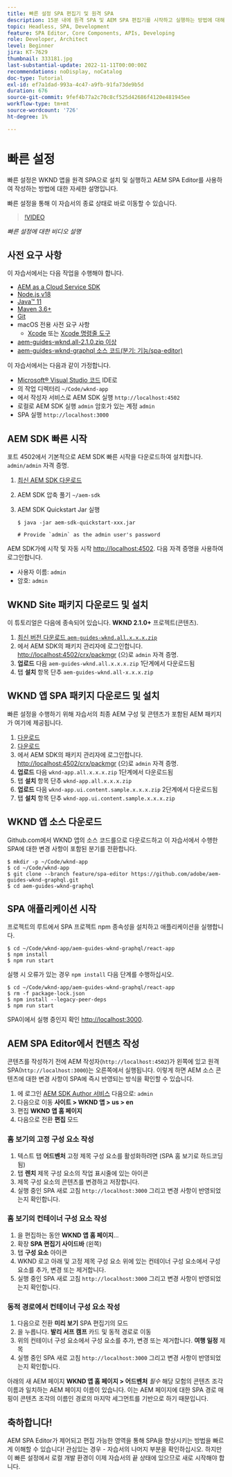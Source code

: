```yaml
---
title: 빠른 설정 SPA 편집기 및 원격 SPA
description: 15분 내에 원격 SPA 및 AEM SPA 편집기를 시작하고 실행하는 방법에 대해 알아보십시오.
topic: Headless, SPA, Development
feature: SPA Editor, Core Components, APIs, Developing
role: Developer, Architect
level: Beginner
jira: KT-7629
thumbnail: 333181.jpg
last-substantial-update: 2022-11-11T00:00:00Z
recommendations: noDisplay, noCatalog
doc-type: Tutorial
exl-id: ef7a1dad-993a-4c47-a9fb-91fa73de9b5d
duration: 676
source-git-commit: 9fef4b77a2c70c8cf525d42686f4120e481945ee
workflow-type: tm+mt
source-wordcount: '726'
ht-degree: 1%

---
```


# 빠른 설정

빠른 설정은 WKND 앱을 원격 SPA으로 설치 및 실행하고 AEM SPA Editor를 사용하여 작성하는 방법에 대한 자세한 설명입니다.

빠른 설정을 통해 이 자습서의 종료 상태로 바로 이동할 수 있습니다.

>[!VIDEO](https://video.tv.adobe.com/v/333181?quality=12&learn=on)

_빠른 설정에 대한 비디오 설명_

## 사전 요구 사항

이 자습서에서는 다음 작업을 수행해야 합니다.

+ [AEM as a Cloud Service SDK](https://experienceleague.adobe.com/docs/experience-manager-learn/cloud-service/local-development-environment-set-up/aem-runtime.html?lang=en)
+ [Node.js v18](https://nodejs.org/en/)
+ [Java™ 11](https://downloads.experiencecloud.adobe.com/content/software-distribution/en/general.html)
+ [Maven 3.6+](https://maven.apache.org/)
+ [Git](https://git-scm.com/downloads)
+ macOS 전용 사전 요구 사항
   + [Xcode](https://developer.apple.com/xcode/) 또는 [Xcode 명령줄 도구](https://developer.apple.com/xcode/resources/)
+ [aem-guides-wknd.all-2.1.0.zip 이상](https://github.com/adobe/aem-guides-wknd/releases)
+ [aem-guides-wknd-graphql 소스 코드(분기: 기능/spa-editor)](https://github.com/adobe/aem-guides-wknd-graphql/tree/feature/spa-editor)


이 자습서에서는 다음과 같이 가정합니다.

+ [Microsoft® Visual Studio 코드](https://visualstudio.microsoft.com/) IDE로
+ 의 작업 디렉터리 `~/Code/wknd-app`
+ 에서 작성자 서비스로 AEM SDK 실행 `http://localhost:4502`
+ 로컬로 AEM SDK 실행 `admin` 암호가 있는 계정 `admin`
+ SPA 실행 `http://localhost:3000`

## AEM SDK 빠른 시작

포트 4502에서 기본적으로 AEM SDK 빠른 시작을 다운로드하여 설치합니다. `admin/admin` 자격 증명.

1. [최신 AEM SDK 다운로드](https://experience.adobe.com/#/downloads/content/software-distribution/en/aemcloud.html?fulltext=AEM*+SDK*&amp;orderby=%40jcr%3Acontent%2Fjcr%3AlastModified&amp;orderby.sort=desc&amp;layout=list&amp;p.offset=0&amp;p.limit=1)
1. AEM SDK 압축 풀기 `~/aem-sdk`
1. AEM SDK Quickstart Jar 실행

   ```
   $ java -jar aem-sdk-quickstart-xxx.jar
   
   # Provide `admin` as the admin user's password
   ```

AEM SDK가에 시작 및 자동 시작 [http://localhost:4502](http://localhost:4502). 다음 자격 증명을 사용하여 로그인합니다.

+ 사용자 이름: `admin`
+ 암호: `admin`

## WKND Site 패키지 다운로드 및 설치

이 튜토리얼은 다음에 종속되어 있습니다. __WKND 2.1.0+__ 프로젝트(콘텐츠).

1. [최신 버전 다운로드 `aem-guides-wknd.all.x.x.x.zip`](https://github.com/adobe/aem-guides-wknd/releases)
1. 에서 AEM SDK의 패키지 관리자에 로그인합니다. [http://localhost:4502/crx/packmgr](http://localhost:4502/crx/packmgr) (으)로 `admin` 자격 증명.
1. __업로드__ 다음 `aem-guides-wknd.all.x.x.x.zip` 1단계에서 다운로드됨
1. 탭 __설치__ 항목 단추 `aem-guides-wknd.all-x.x.x.zip`

## WKND 앱 SPA 패키지 다운로드 및 설치

빠른 설정을 수행하기 위해 자습서의 최종 AEM 구성 및 콘텐츠가 포함된 AEM 패키지가 여기에 제공됩니다.

1. [다운로드 ](./assets/quick-setup/wknd-app.all-1.0.0-SNAPSHOT.zip)
1. [다운로드 ](./assets/quick-setup/wknd-app.ui.content.sample-1.0.1.zip)
1. 에서 AEM SDK의 패키지 관리자에 로그인합니다. [http://localhost:4502/crx/packmgr](http://localhost:4502/crx/packmgr) (으)로 `admin` 자격 증명.
1. __업로드__ 다음 `wknd-app.all.x.x.x.zip` 1단계에서 다운로드됨
1. 탭 __설치__ 항목 단추 `wknd-app.all.x.x.x.zip`
1. __업로드__ 다음 `wknd-app.ui.content.sample.x.x.x.zip` 2단계에서 다운로드됨
1. 탭 __설치__ 항목 단추 `wknd-app.ui.content.sample.x.x.x.zip`

## WKND 앱 소스 다운로드

Github.com에서 WKND 앱의 소스 코드를으로 다운로드하고 이 자습서에서 수행한 SPA에 대한 변경 사항이 포함된 분기를 전환합니다.

```
$ mkdir -p ~/Code/wknd-app
$ cd ~/Code/wknd-app
$ git clone --branch feature/spa-editor https://github.com/adobe/aem-guides-wknd-graphql.git
$ cd aem-guides-wknd-graphql
```

## SPA 애플리케이션 시작

프로젝트의 루트에서 SPA 프로젝트 npm 종속성을 설치하고 애플리케이션을 실행합니다.

```
$ cd ~/Code/wknd-app/aem-guides-wknd-graphql/react-app
$ npm install
$ npm run start
```

실행 시 오류가 있는 경우 `npm install` 다음 단계를 수행하십시오.

```
$ cd ~/Code/wknd-app/aem-guides-wknd-graphql/react-app
$ rm -f package-lock.json
$ npm install --legacy-peer-deps
$ npm run start
```

SPA이에서 실행 중인지 확인 [http://localhost:3000](http://localhost:3000).

## AEM SPA Editor에서 컨텐츠 작성

콘텐츠를 작성하기 전에 AEM 작성자(`http://localhost:4502`)가 왼쪽에 있고 원격 SPA(`http://localhost:3000`)는 오른쪽에서 실행됩니다. 이렇게 하면 AEM 소스 콘텐츠에 대한 변경 사항이 SPA에 즉시 반영되는 방식을 확인할 수 있습니다.

1. 에 로그인 [AEM SDK Author 서비스](http://localhost:4502) 다음으로: `admin`
1. 다음으로 이동 __사이트 > WKND 앱 > us > en__
1. 편집 __WKND 앱 홈 페이지__
1. 다음으로 전환 __편집__ 모드

### 홈 보기의 고정 구성 요소 작성

1. 텍스트 탭 __어드벤처__ 고정 제목 구성 요소를 활성화하려면 (SPA 홈 보기로 하드코딩됨)
1. 탭 __렌치__ 제목 구성 요소의 작업 표시줄에 있는 아이콘
1. 제목 구성 요소의 콘텐츠를 변경하고 저장합니다.
1. 실행 중인 SPA 새로 고침 `http://localhost:3000` 그리고 변경 사항이 반영되었는지 확인합니다.

### 홈 보기의 컨테이너 구성 요소 작성

1. 을 편집하는 동안 __WKND 앱 홈 페이지__...
1. 확장 __SPA 편집기 사이드바__ (왼쪽)
1. 탭 __구성 요소__ 아이콘
1. WKND 로고 아래 및 고정 제목 구성 요소 위에 있는 컨테이너 구성 요소에서 구성 요소를 추가, 변경 또는 제거합니다.
1. 실행 중인 SPA 새로 고침 `http://localhost:3000` 그리고 변경 사항이 반영되었는지 확인합니다.

### 동적 경로에서 컨테이너 구성 요소 작성

1. 다음으로 전환 __미리 보기__ SPA 편집기의 모드
1. 을 누릅니다. __발리 서프 캠프__ 카드 및 동적 경로로 이동
1. 위의 컨테이너 구성 요소에서 구성 요소를 추가, 변경 또는 제거합니다. __여행 일정__ 제목
1. 실행 중인 SPA 새로 고침 `http://localhost:3000` 그리고 변경 사항이 반영되었는지 확인합니다.

아래의 새 AEM 페이지 __WKND 앱 홈 페이지 > 어드벤처__ _필수_ 해당 모험의 콘텐츠 조각 이름과 일치하는 AEM 페이지 이름이 있습니다. 이는 AEM 페이지에 대한 SPA 경로 매핑이 콘텐츠 조각의 이름인 경로의 마지막 세그먼트를 기반으로 하기 때문입니다.

## 축하합니다!

AEM SPA Editor가 제어되고 편집 가능한 영역을 통해 SPA을 향상시키는 방법을 빠르게 이해할 수 있습니다! 관심있는 경우 - 자습서의 나머지 부분을 확인하십시오. 하지만 이 빠른 설정에서 로컬 개발 환경이 이제 자습서의 끝 상태에 있으므로 새로 시작해야 합니다.
